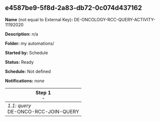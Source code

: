 ## e4587be9-5f8d-2a83-db72-0c074d437162

**Name** (not equal to External Key)**:** DE-ONCOLOGY-RCC-QUERY-ACTIVITY-11192020

**Description:** n/a

**Folder:** my automations/

**Started by:** Schedule

**Status:** Ready

**Schedule:** Not defined

**Notifications:** _none_


| Step 1<br>_<small>-</small>_ |
| --- |
| _1.1: query_<br>DE-ONCO-RCC-JOIN-QUERY |
